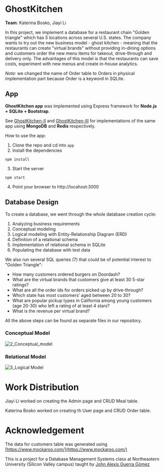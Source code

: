 # GhostKitchen
**Team**: Katerina Bosko, Jiayi Li

In this project, we implement a database for a restaurant chain "Golden triangle" which has 5 locations across several U.S. states. The company wants to try out the new business model - ghost kitchen - meaning that the restaurants can create "virtual brands" without providing in-dining options and customers order the new menu items for takeout, drive-through and delivery only. The advantages of this model is that the restaurants can save costs, experiment with new menus and create in-house analytics.

*Note*: we changed the name of Order table to Orders in physical implementation part because Order is a keyword in SQLite.

## App

**GhostKitchen app**  was implemented using Express framework for **Node.js + SQLite + Bootstrap**.

See [GhostKitchen-II](https://github.com/k-bosko/GhostKitchen-II) and [GhostKitchen-III](https://github.com/k-bosko/GhostKitchen-III) for implementations of the same app using **MongoDB** and **Redis** respectively.

How to use the app:

1) Clone the repo and cd into `app`
2) Install the dependencies

```
npm install
```


3) Start the server

```
npm start
```

4) Point your browser to http://locahost:3000

## Database Design

To create a database, we went through the whole database creation cycle:
1. Analyzing business requirements
2. Conceptual modeling 
3. Logical modeling with Entity-Relationship Diagram (ERD)
4. Definition of a relational schema
5. Implementation of relational schema in SQLite 
6. Populating the database with test data

We also run several SQL queries (7) that could be of potential interest to "Golden Triangle":
- How many customers ordered burgers on Doordash?
- What are the virtual brands that customers give at least 30 5-star ratings?
- What are all the order ids for orders picked up by drive-through?
- Which state has most customers’ aged between 20 to 30?
- What are popular pickup types in California among young customers (age 20-30) who left a rating of at least 4 stars?
- What is the revenue per virtual brand? 

All the above steps can be found as separate files in our repository.

### Conceptual Model
![2_Conceptual_model](https://user-images.githubusercontent.com/37320474/139183694-e4e2102d-03e0-4a5a-bc3a-1efda511ced5.jpeg)

### Relational Model
![3_Logical Model](https://user-images.githubusercontent.com/37320474/139183720-a85b3ba5-9421-4614-846c-8642f725b6f3.jpeg)


# Work Distribution
Jiayi Li worked on creating the Admin page and CRUD Meal table.

Katerina Bosko worked on creating th User page and CRUD Order table.

# Acknowledgement
The data for customers table was generated using [https://www.mockaroo.com/](https://www.mockaroo.com/)

This is a project for a Database Management Systems class at Northeastern University (Silicon Valley campus) taught by [John Alexis Guerra Gómez](https://github.com/john-guerra)
